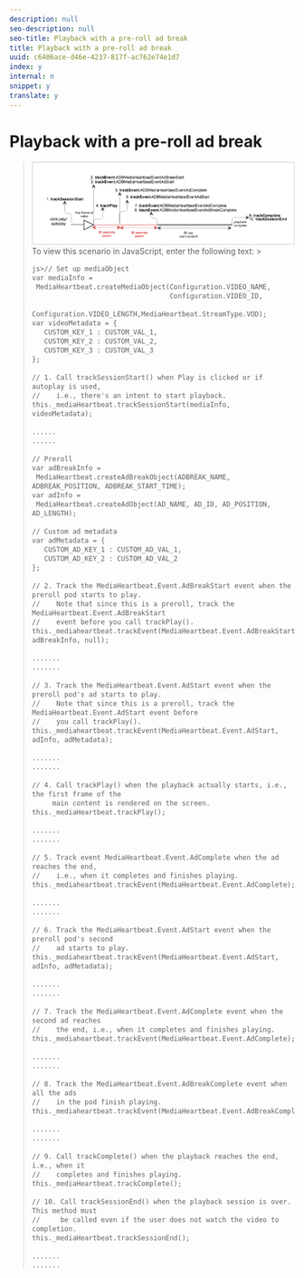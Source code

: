 ```yaml
---
description: null
seo-description: null
seo-title: Playback with a pre-roll ad break
title: Playback with a pre-roll ad break
uuid: c6406ace-d46e-4237-817f-ac762e74e1d7
index: y
internal: n
snippet: y
translate: y
---
```


# Playback with a pre-roll ad break


><a id="fig_49C7C3412C3B413EABE67C39260F6C40"></a> ![](graphics/preroll-regular-playback.png) 
>To view this scenario in JavaScript, enter the following text: >
>```
>js>// Set up mediaObject 
>var mediaInfo =  
>  MediaHeartbeat.createMediaObject(Configuration.VIDEO_NAME,  
>                                   Configuration.VIDEO_ID,  
>                                   Configuration.VIDEO_LENGTH,MediaHeartbeat.StreamType.VOD); 
>var videoMetadata = { 
>    CUSTOM_KEY_1 : CUSTOM_VAL_1,  
>    CUSTOM_KEY_2 : CUSTOM_VAL_2, 
>    CUSTOM_KEY_3 : CUSTOM_VAL_3 
>}; 
> 
>// 1. Call trackSessionStart() when Play is clicked or if autoplay is used,  
>//    i.e., there's an intent to start playback. 
>this._mediaHeartbeat.trackSessionStart(mediaInfo, videoMetadata); 
> 
>...... 
>...... 
> 
>// Preroll 
>var adBreakInfo =  
>  MediaHeartbeat.createAdBreakObject(ADBREAK_NAME, ADBREAK_POSITION, ADBREAK_START_TIME); 
>var adInfo =  
>  MediaHeartbeat.createAdObject(AD_NAME, AD_ID, AD_POSITION, AD_LENGTH); 
> 
>// Custom ad metadata 
>var adMetadata = { 
>    CUSTOM_AD_KEY_1 : CUSTOM_AD_VAL_1,  
>    CUSTOM_AD_KEY_2 : CUSTOM_AD_VAL_2 
>}; 
> 
>// 2. Track the MediaHeartbeat.Event.AdBreakStart event when the preroll pod starts to play.  
>//    Note that since this is a preroll, track the MediaHeartbeat.Event.AdBreakStart  
>//    event before you call trackPlay(). 
>this._mediaheartbeat.trackEvent(MediaHeartbeat.Event.AdBreakStart, adBreakInfo, null); 
> 
>....... 
>....... 
> 
>// 3. Track the MediaHeartbeat.Event.AdStart event when the preroll pod's ad starts to play.  
>//    Note that since this is a preroll, track the MediaHeartbeat.Event.AdStart event before  
>//    you call trackPlay(). 
>this._mediaheartbeat.trackEvent(MediaHeartbeat.Event.AdStart, adInfo, adMetadata); 
> 
>....... 
>....... 
> 
>// 4. Call trackPlay() when the playback actually starts, i.e., the first frame of the  
>      main content is rendered on the screen.  
>this._mediaHeartbeat.trackPlay(); 
> 
>....... 
>....... 
> 
>// 5. Track event MediaHeartbeat.Event.AdComplete when the ad reaches the end,  
>//    i.e., when it completes and finishes playing. 
>this._mediaheartbeat.trackEvent(MediaHeartbeat.Event.AdComplete); 
> 
>....... 
>....... 
> 
>// 6. Track the MediaHeartbeat.Event.AdStart event when the preroll pod's second  
>//    ad starts to play. 
>this._mediaheartbeat.trackEvent(MediaHeartbeat.Event.AdStart, adInfo, adMetadata); 
> 
>....... 
>....... 
> 
>// 7. Track the MediaHeartbeat.Event.AdComplete event when the second ad reaches  
>//    the end, i.e., when it completes and finishes playing. 
>this._mediaheartbeat.trackEvent(MediaHeartbeat.Event.AdComplete); 
> 
>....... 
>....... 
> 
>// 8. Track the MediaHeartbeat.Event.AdBreakComplete event when all the ads  
>//    in the pod finish playing. 
>this._mediaheartbeat.trackEvent(MediaHeartbeat.Event.AdBreakComplete); 
> 
>....... 
>....... 
> 
>// 9. Call trackComplete() when the playback reaches the end, i.e., when it 
>//    completes and finishes playing.  
>this._mediaHeartbeat.trackComplete(); 
> 
>// 10. Call trackSessionEnd() when the playback session is over. This method must  
>//     be called even if the user does not watch the video to completion. 
>this._mediaHeartbeat.trackSessionEnd(); 
> 
>....... 
>.......
>```

